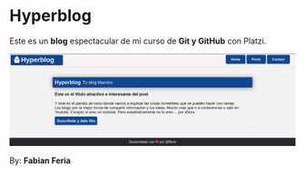 # Hyperblog

Este es un **blog** espectacular de mi curso de **Git y GitHub** con Platzi.

![Hyperblog](images/Hyperblog.png)

By: **Fabian Feria**